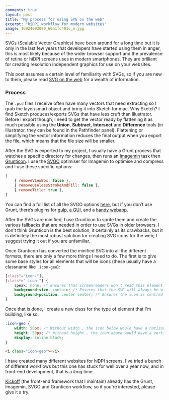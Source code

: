 ```yaml
---
comments: true
layout: post
title: "My process for using SVG on the web"
excerpt: "hiDPI workflow for modern websites"
image: 16924093090_60a1fc401c_m.jpg
---
```

SVGs (Scalable Vector Graphics) have been around for a long time but it is only in the last few years that developers have started using them in anger, this is most likely because of the wider browser support and the prevalence of retina or hiDPI screens uses in modern smartphones. They are brilliant for creating resolution independent graphics for use on your websites.

This post assumes a certain level of familiarity with SVGs, so if you are new to them, please read [SVG on the web](https://svgontheweb.com/) for a wealth of information.

### Process
The `.psd` files I receive often have many vectors that need extracting so I grab the layer/smart object and bring it into Sketch for mac. Why Sketch? I find Sketch produces/exports SVGs that have less cruft than Illustrator. Before I export though, I need to get the vector ready by flattening it as much possible using the **Union**, **Subtract**, **Intersect** and **Difference** tools (in Illustrator, they can be found in the Pathfinder panel). Flattening or simplifying the vector information reduces the final output when you export the file, which means that the file size will be smaller.

After the SVG is exported to my project, I usually have a Grunt process that watches a specific directory for changes, then runs an [Imagemin](https://github.com/gruntjs/grunt-contrib-imagemin) task then [Grunticon](https://github.com/filamentgroup/grunticon). I use the [SVGO](https://github.com/imagemin/imagemin-svgo) optimiser for Imagemin to optimise and compress and I use these specific options:

```js
[
	{ removeViewBox: false },
	{ removeUselessStrokeAndFill: false },
	{ removeTitle: true },
]
```

You can find a full list of all the SVGO options [here](https://github.com/svg/svgo#what-it-can-do), but if you don’t use Grunt, there’s plugins for [gulp](https://github.com/ben-eb/gulp-svgmin), [a GUI](https://github.com/svg/svgo-gui), and a [handy webapp](https://jakearchibald.github.io/svgomg/).

After the SVGs are minified, I use Grunticon to sprite them and create the various fallbacks that are needed in order to use SVGs in older browsers. I don't think Grunticon is the best solution, it certainly as its drawbacks, but it is definitely the most robust solution for creating SVG icons for the web; I suggest trying it out if you are unfamiliar.

Once Grunticon has converted the minified SVG into all the different formats, there are only a few more things I need to do. The first is to give some base styles for all elements that will be icons (these usually have a classname like `.icon-geo`):

```css
[class^="icon-"],
[class*=" icon-"] {
	speak: none; /* Ensures that screenreaders won't read this element */
	background-size: contain; /* Ensures that the SVG will always be within the element that has this class */
	background-position: center center; /* Ensures the icon is centred within the element */
}
```

Once that is done, I create a new class for the type of element that I'm building, like so:

```css
.icon-geo {
	width: 50px; /* Without width , the icon below would have a hotizontsl size */
	height: 50px; /* Without height , the icon above would have a vertical size */
	display: inline-block;
}
```

```html
<i class="icon-geo"></i>
```

I have created many different websites for hiDPI screens, I've tried a bunch of different workflows but this one has stuck for well over a year now, and in front-end development, that is a *long* time.

[Kickoff](http://trykickoff.github.io) (the front-end framework that I maintain) already has the Grunt, Imagemin, SVGO and Grunticon workflow, so if you're interested, please give it a try.
